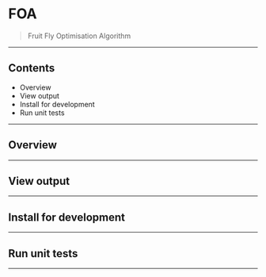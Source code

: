 # FOA

> Fruit Fly Optimisation Algorithm

---

## Contents

- Overview
- View output
- Install for development
- Run unit tests

---

## Overview


---

## View output


---

## Install for development


---

## Run unit tests


---
